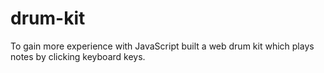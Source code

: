 # drum-kit

To gain more experience with JavaScript built a web drum kit which plays 
notes by clicking keyboard keys.
